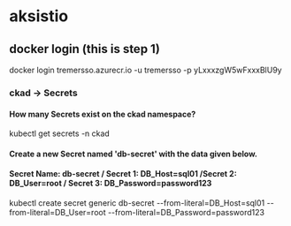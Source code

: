 # aksistio

## docker login (this is step 1)
docker login tremersso.azurecr.io -u tremersso -p yLxxxzgW5wFxxxBlU9y

### ckad -> Secrets

#### How many Secrets exist on the ckad namespace?
kubectl get secrets -n ckad

#### Create a new Secret named 'db-secret' with the data given below.
#### Secret Name: db-secret  / Secret 1: DB_Host=sql01  /Secret 2: DB_User=root  / Secret 3: DB_Password=password123
kubectl create secret generic db-secret --from-literal=DB_Host=sql01 --from-literal=DB_User=root --from-literal=DB_Password=password123

